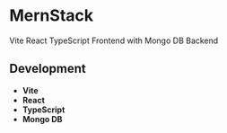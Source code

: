 # MernStack

Vite React TypeScript Frontend with Mongo DB Backend

## Development

* **Vite** <br>
* **React** <br>
* **TypeScript** <br>
* **Mongo DB** <br>
